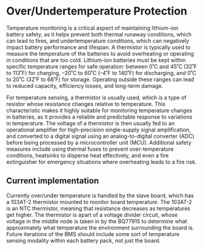 # Over/Undertemperature Protection

Temperature monitoring is a critical aspect of maintaining lithium-ion battery safety, as it helps prevent both thermal runaway conditions, which can lead to fires, and undertemperature conditions, which can negatively impact battery performance and lifespan. A thermistor is typically used to measure the temperature of the batteries to avoid overheating or operating in conditions that are too cold. Lithium-ion batteries must be kept within specific temperature ranges for safe operation: between 0˚C and 45˚C (32˚F to 113˚F) for charging, –20˚C to 60˚C (–4˚F to 140˚F) for discharging, and 0˚C to 20˚C (32˚F to 68˚F) for storage. Operating outside these ranges can lead to reduced capacity, efficiency losses, and long-term damage.

For temperature sensing, a thermistor is usually used, which is a type of resistor whose resistance changes relative to temperature. This characteristic makes it highly suitable for monitoring temperature changes in batteries, as it provides a reliable and predictable response to variations in temperature. The voltage of a thermistor is then usually fed to an operational amplifier for high-precision single-supply signal amplification, and converted to a digital signal using an analog-to-digital converter (ADC) before being processed by a microcontroller unit (MCU). Additional safety measures include using thermal fuses to prevent over-temperature conditions, heatsinks to disperse heat effectively, and even a fire extinguisher for emergency situations where overheating leads to a fire risk.

## Current implementation
Currently over/under temperature is handled by the slave board, which has a 103AT-2 thermistor mounted to monitor board temperature. The 103AT-2 is an NTC thermistor, meaning that resistance decreases as temperatures get higher. The thermistor is apart of a voltage divider circuit, whose voltage in the middle node is taken in by the BQ77915 to determine what approximately what temperature the environment surrounding the board is. Future iterations of the BMS should include some sort of temperature sensing modality within each battery pack, not just the board. 
